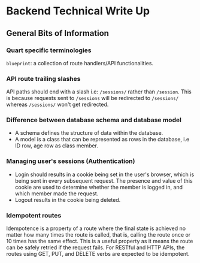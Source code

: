 # Backend Technical Write Up

## General Bits of Information

### Quart specific terminologies

`blueprint`: a collection of route handlers/API functionalities.

### API route trailing slashes

API paths should end with a slash i.e: `/sessions/` rather than `/session`.
This is because requests sent to `/sessions` will be redirected to `/sessions/` whereas `/sessions/` won't get redirected.

### Difference between database schema and database model

- A schema defines the structure of data within the database.
- A model is a class that can be represented as rows in the database, i.e ID row, age row as class member.

### Managing user's sessions (Authentication)

- Login should results in a cookie being set in the user's browser, which is being sent in every subsequent request.
  The presence and value of this cookie are used to determine whether the member is logged in, and which member made the request.
- Logout results in the cookie being deleted.

### Idempotent routes

Idempotence is a property of a route where the final state is achieved no matter how many times the route is called, that is, calling the route once or 10 times has the same effect. This is a useful property as it means the route can be safely retried if the request fails. For RESTful and HTTP APIs, the routes using GET, PUT, and DELETE verbs are expected to be idempotent.
